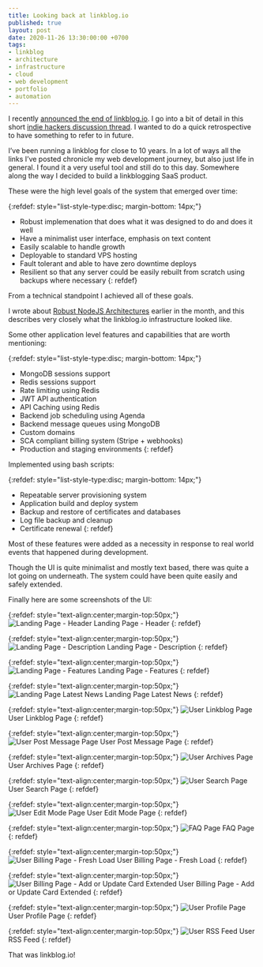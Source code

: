 ```yaml
---
title: Looking back at linkblog.io
published: true
layout: post
date: 2020-11-26 13:30:00:00 +0700
tags:
- linkblog 
- architecture
- infrastructure
- cloud
- web development
- portfolio
- automation
---
```

I recently [announced the end of linkblog.io](https://blog.markjgsmith.com/2020/11/25/linkblogdotio-is-dead-long-live-linkblogging.html). I go into a bit of detail in this short [indie hackers discussion thread](https://www.indiehackers.com/post/declaring-the-death-of-your-site-da5cbfed34). I wanted to do a quick retrospective to have something to refer to in future.

I’ve been running a linkblog for close to 10 years. In a lot of ways all the links I’ve posted chronicle my web development journey, but also just life in general. I found it a very useful tool and still do to this day. Somewhere along the way I decided to build a linkblogging SaaS product.

These were the high level goals of the system that emerged over time:

{:refdef: style="list-style-type:disc; margin-bottom: 14px;"}
- Robust implemenation that does what it was designed to do and does it well
- Have a minimalist user interface, emphasis on text content
- Easily scalable to handle growth
- Deployable to standard VPS hosting
- Fault tolerant and able to have zero downtime deploys
- Resilient so that any server could be easily rebuilt from scratch using backups where necessary 
{: refdef}

From a technical standpoint I achieved all of these goals.

I wrote about [Robust NodeJS Architectures](https://blog.markjgsmith.com/2020/11/13/robust-nodejs-deployment-architecture.html) earlier in the month, and this describes very closely what the linkblog.io infrastructure looked like.

Some other application level features and capabilities that are worth mentioning:

{:refdef: style="list-style-type:disc; margin-bottom: 14px;"}
- MongoDB sessions support
- Redis sessions support
- Rate limiting using Redis
- JWT API authentication
- API Caching using Redis
- Backend job scheduling using Agenda
- Backend message queues using MongoDB
- Custom domains
- SCA compliant billing system (Stripe + webhooks)
- Production and staging environments
{: refdef}

Implemented using bash scripts:

{:refdef: style="list-style-type:disc; margin-bottom: 14px;"}
- Repeatable server provisioning system
- Application build and deploy system
- Backup and restore of certificates and databases
- Log file backup and cleanup
- Certificate renewal
{: refdef}

Most of these features were added as a necessity in response to real world events that happened during development.

Though the UI is quite minimalist and mostly text based, there was quite a lot going on underneath. The system could have been quite easily and safely extended.

Finally here are some screenshots of the UI:

{:refdef: style="text-align:center;margin-top:50px;"}
![Landing Page - Header]({{site.baseurl}}/assets/images/linkblog/01_landing-page_header.png)
Landing Page - Header
{: refdef}

{:refdef: style="text-align:center;margin-top:50px;"}
![Landing Page - Description]({{site.baseurl}}/assets/images/linkblog/02_landing-page_description.png)
Landing Page - Description
{: refdef}

{:refdef: style="text-align:center;margin-top:50px;"}
![Landing Page - Features]({{site.baseurl}}/assets/images/linkblog/03_landing-page_features.png)
Landing Page - Features
{: refdef}

{:refdef: style="text-align:center;margin-top:50px;"}
![Landing Page Latest News]({{site.baseurl}}/assets/images/linkblog/04_landing-page_latest-news.png)
Landing Page Latest News
{: refdef}

{:refdef: style="text-align:center;margin-top:50px;"}
![User Linkblog Page]({{site.baseurl}}/assets/images/linkblog/05_user-linkblog-page.png)
User Linkblog Page
{: refdef}

{:refdef: style="text-align:center;margin-top:50px;"}
![User Post Message Page]({{site.baseurl}}/assets/images/linkblog/06_user-post-message-page.png)
User Post Message Page
{: refdef}

{:refdef: style="text-align:center;margin-top:50px;"}
![User Archives Page]({{site.baseurl}}/assets/images/linkblog/07_user-archives-page.png)
User Archives Page
{: refdef}

{:refdef: style="text-align:center;margin-top:50px;"}
![User Search Page]({{site.baseurl}}/assets/images/linkblog/08_user-search-page.png)
User Search Page
{: refdef}

{:refdef: style="text-align:center;margin-top:50px;"}
![User Edit Mode Page]({{site.baseurl}}/assets/images/linkblog/09_user_edit_mode_page.png)
User Edit Mode Page
{: refdef}

{:refdef: style="text-align:center;margin-top:50px;"}
![FAQ Page]({{site.baseurl}}/assets/images/linkblog/10_faq_page.png)
FAQ Page
{: refdef}

{:refdef: style="text-align:center;margin-top:50px;"}
![User Billing Page - Fresh Load]({{site.baseurl}}/assets/images/linkblog/11_user-billing-page_fresh-load.png)
User Billing Page - Fresh Load
{: refdef}

{:refdef: style="text-align:center;margin-top:50px;"}
![User Billing Page - Add or Update Card Extended]({{site.baseurl}}/assets/images/linkblog/12_user-billing-page_add-or-update-card-extended.png)
User Billing Page - Add or Update Card Extended
{: refdef}

{:refdef: style="text-align:center;margin-top:50px;"}
![User Profile Page]({{site.baseurl}}/assets/images/linkblog/13_user-profile-page.png)
User Profile Page
{: refdef}

{:refdef: style="text-align:center;margin-top:50px;"}
![User RSS Feed]({{site.baseurl}}/assets/images/linkblog/14_user-rss-feed.png)
User RSS Feed
{: refdef}

That was linkblog.io!
